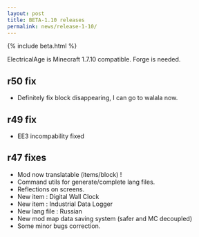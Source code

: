 ```yaml
---
layout: post
title: BETA-1.10 releases
permalink: news/release-1-10/
---
```


{% include beta.html %}

ElectricalAge is Minecraft 1.7.10 compatible. Forge is needed.

## r50 fix
 - Definitely fix block disappearing, I can go to walala now.

## r49 fix
 - EE3 incompability fixed

## r47 fixes
 - Mod now translatable (items/block) !
 - Command utils for generate/complete lang files.
 - Reflections on screens.
 - New item : Digital Wall Clock
 - New item : Industrial Data Logger
 - New lang file : Russian
 - New mod map data saving system (safer and MC decoupled)
 - Some minor bugs correction.
